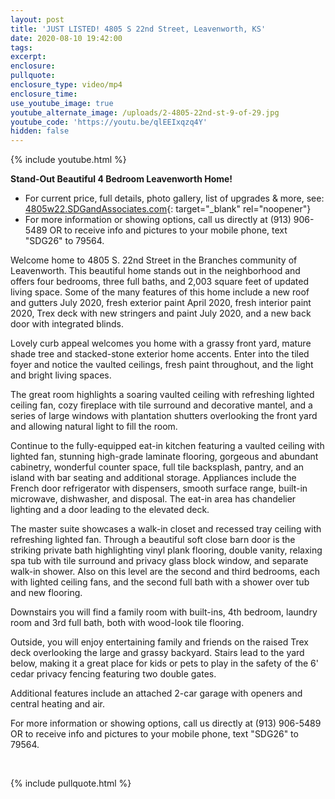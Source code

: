 ```yaml
---
layout: post
title: 'JUST LISTED! 4805 S 22nd Street, Leavenworth, KS'
date: 2020-08-10 19:42:00
tags:
excerpt:
enclosure:
pullquote:
enclosure_type: video/mp4
enclosure_time:
use_youtube_image: true
youtube_alternate_image: /uploads/2-4805-22nd-st-9-of-29.jpg
youtube_code: 'https://youtu.be/qlEEIxqzq4Y'
hidden: false
---
```


{% include youtube.html %}

**Stand-Out Beautiful 4 Bedroom Leavenworth Home\!**

* For current price, full details, photo gallery, list of upgrades & more, see: [4805w22.SDGandAssociates.com](http://4805w22.SDGandAssociates.com){: target="_blank" rel="noopener"}
* For more information or showing options, call us directly at (913) 906-5489 OR to receive info and pictures to your mobile phone, text "SDG26" to 79564.

Welcome home to 4805 S. 22nd Street in the Branches community of Leavenworth. This beautiful home stands out in the neighborhood and offers four bedrooms, three full baths, and 2,003 square feet of updated living space. Some of the many features of this home include a new roof and gutters July 2020, fresh exterior paint April 2020, fresh interior paint 2020, Trex deck with new stringers and paint July 2020, and a new back door with integrated blinds.

Lovely curb appeal welcomes you home with a grassy front yard, mature shade tree and stacked-stone exterior home accents. Enter into the tiled foyer and notice the vaulted ceilings, fresh paint throughout, and the light and bright living spaces.

The great room highlights a soaring vaulted ceiling with refreshing lighted ceiling fan, cozy fireplace with tile surround and decorative mantel, and a series of large windows with plantation shutters overlooking the front yard and allowing natural light to fill the room.

Continue to the fully-equipped eat-in kitchen featuring a vaulted ceiling with lighted fan, stunning high-grade laminate flooring, gorgeous and abundant cabinetry, wonderful counter space, full tile backsplash, pantry, and an island with bar seating and additional storage. Appliances include the French door refrigerator with dispensers, smooth surface range, built-in microwave, dishwasher, and disposal. The eat-in area has chandelier lighting and a door leading to the elevated deck.

The master suite showcases a walk-in closet and recessed tray ceiling with refreshing lighted fan. Through a beautiful soft close barn door is the striking private bath highlighting vinyl plank flooring, double vanity, relaxing spa tub with tile surround and privacy glass block window, and separate walk-in shower. Also on this level are the second and third bedrooms, each with lighted ceiling fans, and the second full bath with a shower over tub and new flooring.

Downstairs you will find a family room with built-ins, 4th bedroom, laundry room and 3rd full bath, both with wood-look tile flooring.

Outside, you will enjoy entertaining family and friends on the raised Trex deck overlooking the large and grassy backyard. Stairs lead to the yard below, making it a great place for kids or pets to play in the safety of the 6' cedar privacy fencing featuring two double gates.

Additional features include an attached 2-car garage with openers and central heating and air.

For more information or showing options, call us directly at (913) 906-5489 OR to receive info and pictures to your mobile phone, text "SDG26" to 79564.

&nbsp;

{% include pullquote.html %}
